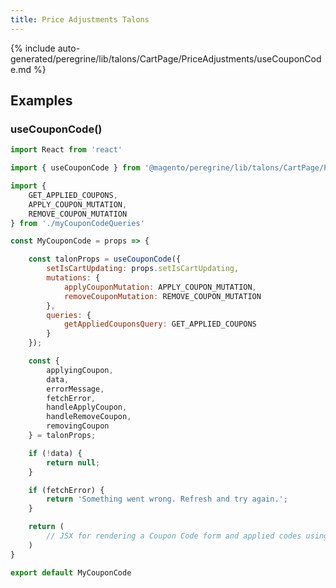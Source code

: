 ```yaml
---
title: Price Adjustments Talons
---
```


<!--
The reference doc content is generated automatically from the source code.
To update this section, update the doc blocks in the source code
-->

{% include auto-generated/peregrine/lib/talons/CartPage/PriceAdjustments/useCouponCode.md %}

## Examples

### useCouponCode()

```jsx
import React from 'react'

import { useCouponCode } from '@magento/peregrine/lib/talons/CartPage/PriceAdjustments/useCouponCode';

import {
    GET_APPLIED_COUPONS,
    APPLY_COUPON_MUTATION,
    REMOVE_COUPON_MUTATION
} from './myCouponCodeQueries'

const MyCouponCode = props => {

    const talonProps = useCouponCode({
        setIsCartUpdating: props.setIsCartUpdating,
        mutations: {
            applyCouponMutation: APPLY_COUPON_MUTATION,
            removeCouponMutation: REMOVE_COUPON_MUTATION
        },
        queries: {
            getAppliedCouponsQuery: GET_APPLIED_COUPONS
        }
    });

    const {
        applyingCoupon,
        data,
        errorMessage,
        fetchError,
        handleApplyCoupon,
        handleRemoveCoupon,
        removingCoupon
    } = talonProps;

    if (!data) {
        return null;
    }

    if (fetchError) {
        return 'Something went wrong. Refresh and try again.';
    }

    return (
        // JSX for rendering a Coupon Code form and applied codes using props from the talon
    )
}

export default MyCouponCode
```
